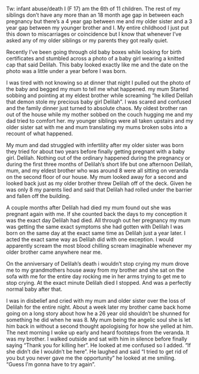 Tw: infant abuse/death 
I (F 17) am the 6th of 11 children. The rest of my siblings don’t have any more than an 18 month age gap in between each pregnancy but there’s a 4 year gap between me and my older sister and a 3 year gap between my younger brother and I. My entire childhood I just put this down to miscarriages or coincidence but I know that whenever I’ve asked any of my older siblings or my parents they got really quiet. 


Recently I’ve been going through old baby boxes while looking for birth certificates and stumbled across a photo of a baby girl wearing a knitted cap that said Delilah. This baby looked exactly like me and the date on the photo was a little under a year before I was born.


I was tired with not knowing so at dinner that night I pulled out the photo of the baby and begged my mum to tell me what happened. my mum Started sobbing and pointing at my eldest brother while screaming “he killed Delilah that demon stole my precious baby girl Delilah”. I was scared and confused and the family dinner just turned to absolute chaos. My oldest brother ran out of the house while my mother sobbed on the couch hugging me and my dad tried to comfort her. my younger siblings were all taken upstairs and my older sister sat with me and mum translating my mums broken sobs into a recount of what happened.


My mum and dad struggled with infertility after my older sister was born they tried for about two years before finally getting pregnant with a baby girl. Delilah. Nothing out of the ordinary happened during the pregnancy or during the first three months of Delilah’s short life but one afternoon Delilah, mum, and my eldest brother who was around 8 were all sitting on veranda on the second floor of our house. My mum looked away for a second and looked back just as my older brother threw Delilah off of the deck. Given he was only 8 my parents lied and said that Delilah had rolled under the barrier and fallen off the building.


A couple months after Delilah had died my mum found out she was pregnant again with me. If she counted back the days to my conception it was the exact day Delilah had died. All through out her pregnancy my mum was getting the same exact symptoms she had gotten with Delilah I was born on the same day at the exact same time as Delilah just a year later. I acted the exact same way as Delilah did with one exception. I would apparently scream the most blood chilling scream imaginable whenever my older brother came anywhere near me. 


On the anniversary of Delilah’s death i wouldn’t stop crying my mum drove me to my grandmothers house away from my brother and she sat on the sofa with me for the entire day rocking me in her arms trying to get me to stop crying. At the exact minute Delilah died I stopped. And was a perfectly normal baby after that.


I was in disbelief and cried with my mum and older sister over the loss of Delilah for the entire night. About a week later my brother came back home going on a long story about how he a 26 year old shouldn’t be shunned for something he did when he was 8. My mum being the angelic soul she is let him back in without a second thought apologising for how she yelled at him. The next morning I woke up early and heard footsteps from the veranda. It was my brother. I walked outside and sat with him in silence before finally saying “Thank you for killing her”. He looked at me confused so I added. “If she didn’t die I wouldn’t be here”. He laughed and said “I tried to get rid of you but you never gave me the opportunity” he looked at me smiling. “Guess I’m gonna have to try again”.